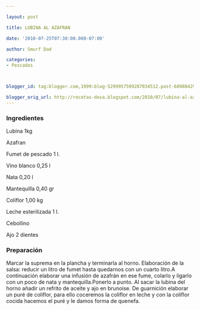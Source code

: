 ```yaml
---

layout: post

title: LUBINA AL AZAFRAN

date: '2010-07-25T07:30:00.000-07:00'

author: Smurf Dad

categories:
- Pescados



blogger_id: tag:blogger.com,1999:blog-5299957599287034512.post-689884290747416613

blogger_orig_url: http://recetas-desa.blogspot.com/2010/07/lubina-al-azafran.html
---
```


<h3>Ingredientes</h3>

Lubina 1kg

Azafran

Fumet de pescado 1 l.

Vino blanco 0,25 l

Nata 0,20 l

Mantequilla 0,40 gr

Coliflor 1,00 kg

Leche esterilizada 1 l.

Cebollino

Ajo 2 dientes

<h3>Preparación</h3>

Marcar la suprema en la plancha y terminarla al horno. Elaboración de la salsa: reducir un litro de fumet hasta quedarnos con un cuarto litro.A continuación elaborar una infusión de azafrán en ese fume, colarlo y ligarlo con un poco de nata y mantequilla.Ponerlo a punto. Al sacar la lubina del horno añadir un refrito de aceite y ajo en brunoise. De guarnición elaborar un puré de coliflor, para ello coceremos la coliflor en leche y con la coliflor cocida hacemos el puré y le damos forma de quenefa.

